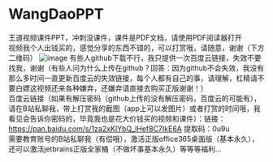 # WangDaoPPT
王道视频课件PPT，冲刺没课件，课件是PDF文档，请使用PDF阅读器打开  
视频我个人出钱买的，感觉分享的东西不错的，可以打赏哦，请随意，谢谢（下方二维码）
![image](https://github.com/Alennnn/WangDaoPPT/blob/master/QR.jpg)
有些人github下载不行，我只提供一次百度云链接，失效不要找我，谢谢（有些人问为什么上传在github？回答：因为github不会失效，我没有那么多时间一直更新百度云的失效链接，每个人都有自己的事，请理解，杠精请不要白嫖这视频还来各种嫌弃，还嫌弃请直接去购买正版谢谢！）  
百度云链接（如果有解压密码（github上传的没有解压密码，百度云的可能有），请在B站私聊我，带上打赏我的截图（app上可以发图片）或者打赏的时间哦，我看见会告诉你密码的，毕竟我也是花大价钱买的视频和课件）：链接：https://pan.baidu.com/s/1za2xKIYbQ_lHef8C7IkE6A 
提取码：0u9u  
需要教育账号的B站私聊我（有偿哦），激活正版office365桌面版（基本永久），还可以激活jetbrains正版全家桶（不做坏事基本永久）等等等福利...



